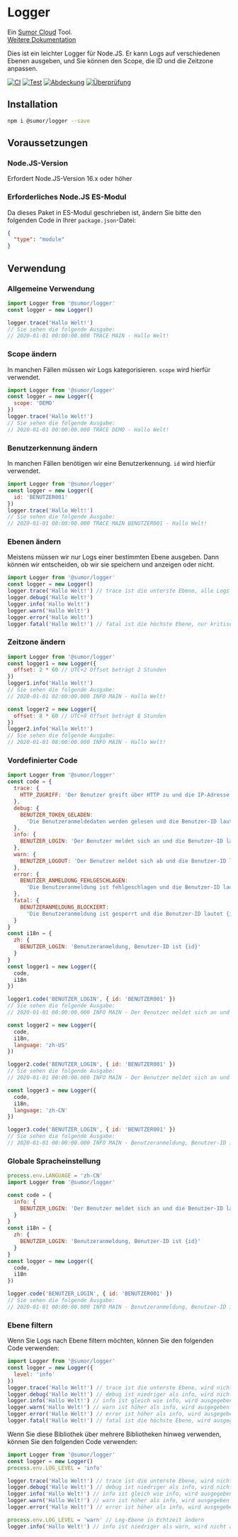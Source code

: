 # Logger

Ein [Sumor Cloud](https://sumor.cloud) Tool.  
[Weitere Dokumentation](https://sumor.cloud/logger)

Dies ist ein leichter Logger für Node.JS.
Er kann Logs auf verschiedenen Ebenen ausgeben, und Sie können den Scope, die ID und die Zeitzone anpassen.

[![CI](https://github.com/sumor-cloud/logger/actions/workflows/ci.yml/badge.svg)](https://github.com/sumor-cloud/logger/actions/workflows/ci.yml)
[![Test](https://github.com/sumor-cloud/logger/actions/workflows/ut.yml/badge.svg)](https://github.com/sumor-cloud/logger/actions/workflows/ut.yml)
[![Abdeckung](https://github.com/sumor-cloud/logger/actions/workflows/coverage.yml/badge.svg)](https://github.com/sumor-cloud/logger/actions/workflows/coverage.yml)
[![Überprüfung](https://github.com/sumor-cloud/logger/actions/workflows/audit.yml/badge.svg)](https://github.com/sumor-cloud/logger/actions/workflows/audit.yml)

## Installation

```bash
npm i @sumor/logger --save
```

## Voraussetzungen

### Node.JS-Version

Erfordert Node.JS-Version 16.x oder höher

### Erforderliches Node.JS ES-Modul

Da dieses Paket in ES-Modul geschrieben ist,
ändern Sie bitte den folgenden Code in Ihrer `package.json`-Datei:

```json
{
  "type": "module"
}
```

## Verwendung

### Allgemeine Verwendung

```js
import Logger from '@sumor/logger'
const logger = new Logger()

logger.trace('Hallo Welt!')
// Sie sehen die folgende Ausgabe:
// 2020-01-01 00:00:00.000 TRACE MAIN - Hallo Welt!
```

### Scope ändern

In manchen Fällen müssen wir Logs kategorisieren. `scope` wird hierfür verwendet.

```js
import Logger from '@sumor/logger'
const logger = new Logger({
  scope: 'DEMO'
})
logger.trace('Hallo Welt!')
// Sie sehen die folgende Ausgabe:
// 2020-01-01 00:00:00.000 TRACE DEMO - Hallo Welt!
```

### Benutzerkennung ändern

In manchen Fällen benötigen wir eine Benutzerkennung. `id` wird hierfür verwendet.

```js
import Logger from '@sumor/logger'
const logger = new Logger({
  id: 'BENUTZER001'
})
logger.trace('Hallo Welt!')
// Sie sehen die folgende Ausgabe:
// 2020-01-01 00:00:00.000 TRACE MAIN BENUTZER001 - Hallo Welt!
```

### Ebenen ändern

Meistens müssen wir nur Logs einer bestimmten Ebene ausgeben. Dann können wir entscheiden, ob wir sie speichern und anzeigen oder nicht.

```js
import Logger from '@sumor/logger'
const logger = new Logger()
logger.trace('Hallo Welt!') // trace ist die unterste Ebene, alle Logs werden ausgegeben
logger.debug('Hallo Welt!')
logger.info('Hallo Welt!')
logger.warn('Hallo Welt!')
logger.error('Hallo Welt!')
logger.fatal('Hallo Welt!') // fatal ist die höchste Ebene, nur kritische Fehler werden ausgegeben
```

### Zeitzone ändern

```js
import Logger from '@sumor/logger'
const logger1 = new Logger({
  offset: 2 * 60 // UTC+2 Offset beträgt 2 Stunden
})
logger1.info('Hallo Welt!')
// Sie sehen die folgende Ausgabe:
// 2020-01-01 02:00:00.000 INFO MAIN - Hallo Welt!

const logger2 = new Logger({
  offset: 8 * 60 // UTC+8 Offset beträgt 8 Stunden
})
logger2.info('Hallo Welt!')
// Sie sehen die folgende Ausgabe:
// 2020-01-01 08:00:00.000 INFO MAIN - Hallo Welt!
```

### Vordefinierter Code

```js
import Logger from '@sumor/logger'
const code = {
  trace: {
    HTTP_ZUGRIFF: 'Der Benutzer greift über HTTP zu und die IP-Adresse lautet {ip}'
  },
  debug: {
    BENUTZER_TOKEN_GELADEN:
      'Die Benutzeranmeldedaten werden gelesen und die Benutzer-ID lautet {id}'
  },
  info: {
    BENUTZER_LOGIN: 'Der Benutzer meldet sich an und die Benutzer-ID lautet {id}'
  },
  warn: {
    BENUTZER_LOGOUT: 'Der Benutzer meldet sich ab und die Benutzer-ID lautet {id}'
  },
  error: {
    BENUTZER_ANMELDUNG_FEHLGESCHLAGEN:
      'Die Benutzeranmeldung ist fehlgeschlagen und die Benutzer-ID lautet {id}'
  },
  fatal: {
    BENUTZERANMELDUNG_BLOCKIERT:
      'Die Benutzeranmeldung ist gesperrt und die Benutzer-ID lautet {id}'
  }
}
const i18n = {
  zh: {
    BENUTZER_LOGIN: 'Benutzeranmeldung, Benutzer-ID ist {id}'
  }
}
const logger1 = new Logger({
  code,
  i18n
})

logger1.code('BENUTZER_LOGIN', { id: 'BENUTZER001' })
// Sie sehen die folgende Ausgabe:
// 2020-01-01 00:00:00.000 INFO MAIN - Der Benutzer meldet sich an und die Benutzer-ID lautet BENUTZER001

const logger2 = new Logger({
  code,
  i18n,
  language: 'zh-US'
})

logger2.code('BENUTZER_LOGIN', { id: 'BENUTZER001' })
// Sie sehen die folgende Ausgabe:
// 2020-01-01 00:00:00.000 INFO MAIN - Der Benutzer meldet sich an und die Benutzer-ID lautet BENUTZER001

const logger3 = new Logger({
  code,
  i18n,
  language: 'zh-CN'
})

logger3.code('BENUTZER_LOGIN', { id: 'BENUTZER001' })
// Sie sehen die folgende Ausgabe:
// 2020-01-01 00:00:00.000 INFO MAIN - Benutzeranmeldung, Benutzer-ID ist BENUTZER001
```

### Globale Spracheinstellung

```js
process.env.LANGUAGE = 'zh-CN'
import Logger from '@sumor/logger'

const code = {
  info: {
    BENUTZER_LOGIN: 'Der Benutzer meldet sich an und die Benutzer-ID lautet {id}'
  }
}
const i18n = {
  zh: {
    BENUTZER_LOGIN: 'Benutzeranmeldung, Benutzer-ID ist {id}'
  }
}
const logger = new Logger({
  code,
  i18n
})

logger.code('BENUTZER_LOGIN', { id: 'BENUTZER001' })
// Sie sehen die folgende Ausgabe:
// 2020-01-01 00:00:00.000 INFO MAIN - Benutzeranmeldung, Benutzer-ID ist BENUTZER001
```

### Ebene filtern

Wenn Sie Logs nach Ebene filtern möchten, können Sie den folgenden Code verwenden:

```js
import Logger from '@sumor/logger'
const logger = new Logger({
  level: 'info'
})
logger.trace('Hallo Welt!') // trace ist die unterste Ebene, wird nicht ausgegeben
logger.debug('Hallo Welt!') // debug ist niedriger als info, wird nicht ausgegeben
logger.info('Hallo Welt!') // info ist gleich wie info, wird ausgegeben
logger.warn('Hallo Welt!') // warn ist höher als info, wird ausgegeben
logger.error('Hallo Welt!') // error ist höher als info, wird ausgegeben
logger.fatal('Hallo Welt!') // fatal ist die höchste Ebene, wird ausgegeben
```

Wenn Sie diese Bibliothek über mehrere Bibliotheken hinweg verwenden, können Sie den folgenden Code verwenden:

```js
import Logger from '@sumor/logger'
const logger = new Logger()
process.env.LOG_LEVEL = 'info'

logger.trace('Hallo Welt!') // trace ist die unterste Ebene, wird nicht ausgegeben
logger.debug('Hallo Welt!') // debug ist niedriger als info, wird nicht ausgegeben
logger.info('Hallo Welt!') // info ist gleich wie info, wird ausgegeben
logger.warn('Hallo Welt!') // warn ist höher als info, wird ausgegeben
logger.error('Hallo Welt!') // error ist höher als info, wird ausgegeben

process.env.LOG_LEVEL = 'warn' // Log-Ebene in Echtzeit ändern
logger.info('Hallo Welt!') // info ist niedriger als warn, wird nicht ausgegeben
```
